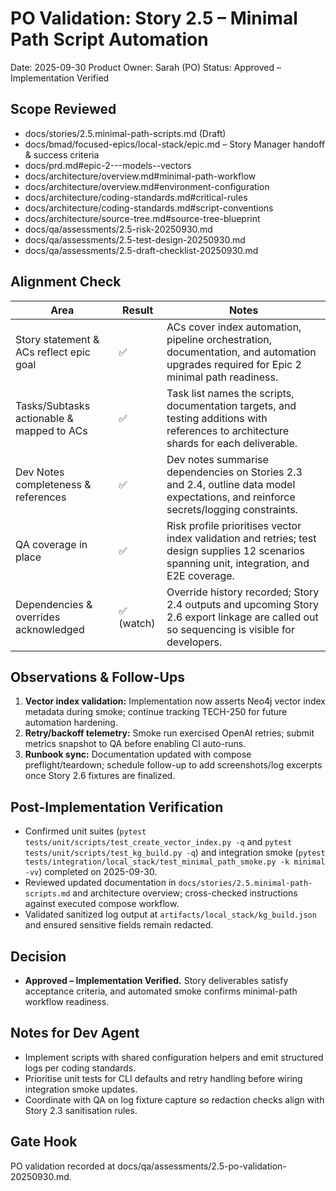 # PO Validation: Story 2.5 – Minimal Path Script Automation

Date: 2025-09-30
Product Owner: Sarah (PO)
Status: Approved – Implementation Verified

## Scope Reviewed
- docs/stories/2.5.minimal-path-scripts.md (Draft)
- docs/bmad/focused-epics/local-stack/epic.md – Story Manager handoff & success criteria
- docs/prd.md#epic-2---models--vectors
- docs/architecture/overview.md#minimal-path-workflow
- docs/architecture/overview.md#environment-configuration
- docs/architecture/coding-standards.md#critical-rules
- docs/architecture/coding-standards.md#script-conventions
- docs/architecture/source-tree.md#source-tree-blueprint
- docs/qa/assessments/2.5-risk-20250930.md
- docs/qa/assessments/2.5-test-design-20250930.md
- docs/qa/assessments/2.5-draft-checklist-20250930.md

## Alignment Check

| Area | Result | Notes |
| --- | --- | --- |
| Story statement & ACs reflect epic goal | ✅ | ACs cover index automation, pipeline orchestration, documentation, and automation upgrades required for Epic 2 minimal path readiness. |
| Tasks/Subtasks actionable & mapped to ACs | ✅ | Task list names the scripts, documentation targets, and testing additions with references to architecture shards for each deliverable. |
| Dev Notes completeness & references | ✅ | Dev notes summarise dependencies on Stories 2.3 and 2.4, outline data model expectations, and reinforce secrets/logging constraints. |
| QA coverage in place | ✅ | Risk profile prioritises vector index validation and retries; test design supplies 12 scenarios spanning unit, integration, and E2E coverage. |
| Dependencies & overrides acknowledged | ✅ (watch) | Override history recorded; Story 2.4 outputs and upcoming Story 2.6 export linkage are called out so sequencing is visible for developers. |

## Observations & Follow-Ups
1. **Vector index validation:** Implementation now asserts Neo4j vector index metadata during smoke; continue tracking TECH-250 for future automation hardening.
2. **Retry/backoff telemetry:** Smoke run exercised OpenAI retries; submit metrics snapshot to QA before enabling CI auto-runs.
3. **Runbook sync:** Documentation updated with compose preflight/teardown; schedule follow-up to add screenshots/log excerpts once Story 2.6 fixtures are finalized.

## Post-Implementation Verification
- Confirmed unit suites (`pytest tests/unit/scripts/test_create_vector_index.py -q` and `pytest tests/unit/scripts/test_kg_build.py -q`) and integration smoke (`pytest tests/integration/local_stack/test_minimal_path_smoke.py -k minimal -vv`) completed on 2025-09-30.
- Reviewed updated documentation in `docs/stories/2.5.minimal-path-scripts.md` and architecture overview; cross-checked instructions against executed compose workflow.
- Validated sanitized log output at `artifacts/local_stack/kg_build.json` and ensured sensitive fields remain redacted.

## Decision
- **Approved – Implementation Verified.** Story deliverables satisfy acceptance criteria, and automated smoke confirms minimal-path workflow readiness.

## Notes for Dev Agent
- Implement scripts with shared configuration helpers and emit structured logs per coding standards.
- Prioritise unit tests for CLI defaults and retry handling before wiring integration smoke updates.
- Coordinate with QA on log fixture capture so redaction checks align with Story 2.3 sanitisation rules.

## Gate Hook
PO validation recorded at docs/qa/assessments/2.5-po-validation-20250930.md.
